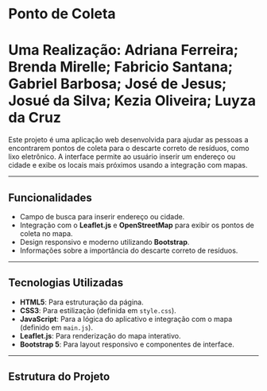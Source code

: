# Ponto de Coleta
# Uma Realização: Adriana Ferreira; Brenda Mirelle; Fabricio Santana; Gabriel Barbosa; José de Jesus; Josué da Silva; Kezia Oliveira; Luyza da Cruz

Este projeto é uma aplicação web desenvolvida para ajudar as pessoas a encontrarem pontos de coleta para o descarte correto de resíduos, como lixo eletrônico. A interface permite ao usuário inserir um endereço ou cidade e exibe os locais mais próximos usando a integração com mapas.

---

## Funcionalidades

- Campo de busca para inserir endereço ou cidade.
- Integração com o **Leaflet.js** e **OpenStreetMap** para exibir os pontos de coleta no mapa.
- Design responsivo e moderno utilizando **Bootstrap**.
- Informações sobre a importância do descarte correto de resíduos.

---

## Tecnologias Utilizadas

- **HTML5**: Para estruturação da página.
- **CSS3**: Para estilização (definida em `style.css`).
- **JavaScript**: Para a lógica do aplicativo e integração com o mapa (definido em `main.js`).
- **Leaflet.js**: Para renderização do mapa interativo.
- **Bootstrap 5**: Para layout responsivo e componentes de interface.

---

## Estrutura do Projeto

